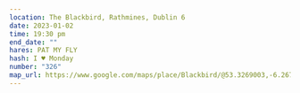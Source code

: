 ```yaml
---
location: The Blackbird, Rathmines, Dublin 6
date: 2023-01-02
time: 19:30 pm
end_date: ""
hares: PAT MY FLY
hash: I ♥ Monday
number: "326"
map_url: https://www.google.com/maps/place/Blackbird/@53.3269003,-6.2672013,17z/data=!3m1!4b1!4m5!3m4!1s0x48670c1d85954c0d:0x8f1e29cd0ea61dc1!8m2!3d53.3269003!4d-6.2646264
---
```


